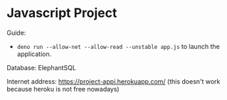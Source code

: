 # Javascript Project

Guide:
* ```deno run --allow-net --allow-read --unstable app.js```
to launch the application.

Database: ElephantSQL

Internet address: https://project-appi.herokuapp.com/ (this doesn't work because heroku is not free nowadays)
